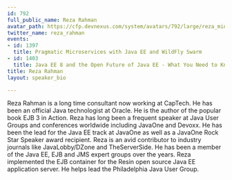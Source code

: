 ```yaml
---
id: 792
full_public_name: Reza Rahman
avatar_path: https://cfp.devnexus.com/system/avatars/792/large/reza_mini_headshot.jpg?1506188605
twitter_name: reza_rahman
events:
- id: 1397
  title: Pragmatic Microservices with Java EE and WildFly Swarm
- id: 1403
  title: Java EE 8 and the Open Future of Java EE - What You Need to Know!
title: Reza Rahman
layout: speaker_bio

---
```

Reza Rahman is a long time consultant now working at CapTech. He has been an official Java technologist at Oracle. He is the author of the popular book EJB 3 in Action. Reza has long been a frequent speaker at Java User Groups and conferences worldwide including JavaOne and Devoxx. He has been the lead for the Java EE track at JavaOne as well as a JavaOne Rock Star Speaker award recipient. Reza is an avid contributor to industry journals like JavaLobby/DZone and TheServerSide. He has been a member of the Java EE, EJB and JMS expert groups over the years. Reza implemented the EJB container for the Resin open source Java EE application server. He helps lead the Philadelphia Java User Group.
